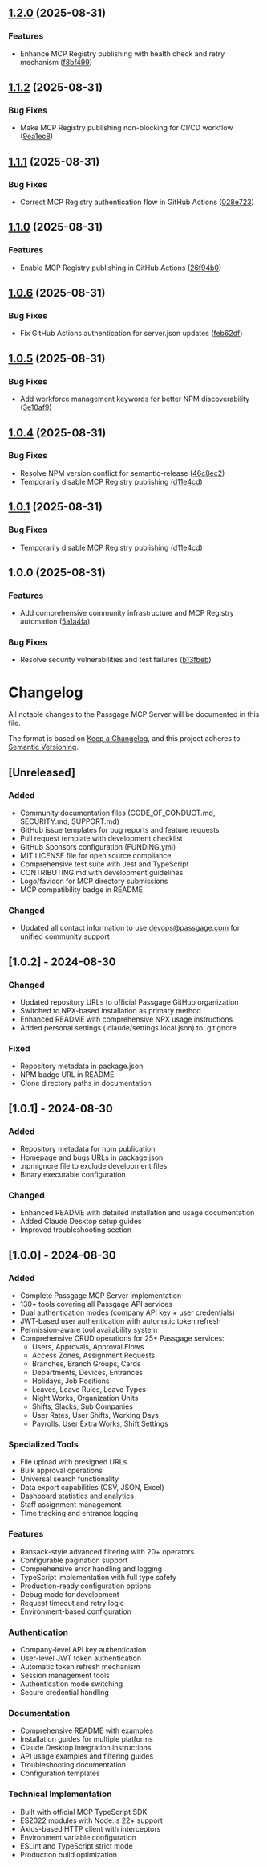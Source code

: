 ## [1.2.0](https://github.com/passgage/mcp-server/compare/v1.1.2...v1.2.0) (2025-08-31)

### Features

* Enhance MCP Registry publishing with health check and retry mechanism ([f8bf499](https://github.com/passgage/mcp-server/commit/f8bf49979295d85fa669b84326b3b3fdd549894f))

## [1.1.2](https://github.com/passgage/mcp-server/compare/v1.1.1...v1.1.2) (2025-08-31)

### Bug Fixes

* Make MCP Registry publishing non-blocking for CI/CD workflow ([9ea1ec8](https://github.com/passgage/mcp-server/commit/9ea1ec88c037656107d76fc903a53c27cb9ffbfd))

## [1.1.1](https://github.com/passgage/mcp-server/compare/v1.1.0...v1.1.1) (2025-08-31)

### Bug Fixes

* Correct MCP Registry authentication flow in GitHub Actions ([028e723](https://github.com/passgage/mcp-server/commit/028e7236951f4a961ae34f8a0548ef1f6b854018))

## [1.1.0](https://github.com/passgage/mcp-server/compare/v1.0.6...v1.1.0) (2025-08-31)

### Features

* Enable MCP Registry publishing in GitHub Actions ([26f94b0](https://github.com/passgage/mcp-server/commit/26f94b010d3178c7caf2a17c2b6ee2caf087fa96))

## [1.0.6](https://github.com/passgage/mcp-server/compare/v1.0.5...v1.0.6) (2025-08-31)

### Bug Fixes

* Fix GitHub Actions authentication for server.json updates ([feb62df](https://github.com/passgage/mcp-server/commit/feb62dfbe853294145d32b7f665ae4f4d8f0b9d3))

## [1.0.5](https://github.com/passgage/mcp-server/compare/v1.0.4...v1.0.5) (2025-08-31)

### Bug Fixes

* Add workforce management keywords for better NPM discoverability ([3e10af9](https://github.com/passgage/mcp-server/commit/3e10af92d358c839d0f4200a419d30d53b00d33d))

## [1.0.4](https://github.com/passgage/mcp-server/compare/v1.0.3...v1.0.4) (2025-08-31)

### Bug Fixes

* Resolve NPM version conflict for semantic-release ([46c8ec2](https://github.com/passgage/mcp-server/commit/46c8ec2f0a8068111a36d91f2812d33cb44c3a36))
* Temporarily disable MCP Registry publishing ([d11e4cd](https://github.com/passgage/mcp-server/commit/d11e4cd6ae16162f5f848d9c9ab5e22395d19521))

## [1.0.1](https://github.com/passgage/mcp-server/compare/v1.0.0...v1.0.1) (2025-08-31)

### Bug Fixes

* Temporarily disable MCP Registry publishing ([d11e4cd](https://github.com/passgage/mcp-server/commit/d11e4cd6ae16162f5f848d9c9ab5e22395d19521))

## 1.0.0 (2025-08-31)

### Features

* Add comprehensive community infrastructure and MCP Registry automation ([5a1a4fa](https://github.com/passgage/mcp-server/commit/5a1a4fa1ad6b566e66bdf42426e6b04a69b710f2))

### Bug Fixes

* Resolve security vulnerabilities and test failures ([b13fbeb](https://github.com/passgage/mcp-server/commit/b13fbebf194df04e423416ec341d9a0666534a3f))

# Changelog

All notable changes to the Passgage MCP Server will be documented in this file.

The format is based on [Keep a Changelog](https://keepachangelog.com/en/1.0.0/),
and this project adheres to [Semantic Versioning](https://semver.org/spec/v2.0.0.html).

## [Unreleased]

### Added
- Community documentation files (CODE_OF_CONDUCT.md, SECURITY.md, SUPPORT.md)
- GitHub issue templates for bug reports and feature requests
- Pull request template with development checklist
- GitHub Sponsors configuration (FUNDING.yml)
- MIT LICENSE file for open source compliance
- Comprehensive test suite with Jest and TypeScript
- CONTRIBUTING.md with development guidelines
- Logo/favicon for MCP directory submissions
- MCP compatibility badge in README

### Changed
- Updated all contact information to use devops@passgage.com for unified community support

## [1.0.2] - 2024-08-30

### Changed
- Updated repository URLs to official Passgage GitHub organization
- Switched to NPX-based installation as primary method
- Enhanced README with comprehensive NPX usage instructions
- Added personal settings (.claude/settings.local.json) to .gitignore

### Fixed
- Repository metadata in package.json
- NPM badge URL in README
- Clone directory paths in documentation

## [1.0.1] - 2024-08-30

### Added
- Repository metadata for npm publication
- Homepage and bugs URLs in package.json
- .npmignore file to exclude development files
- Binary executable configuration

### Changed
- Enhanced README with detailed installation and usage documentation
- Added Claude Desktop setup guides
- Improved troubleshooting section

## [1.0.0] - 2024-08-30

### Added
- Complete Passgage MCP Server implementation
- 130+ tools covering all Passgage API services
- Dual authentication modes (company API key + user credentials)
- JWT-based user authentication with automatic token refresh
- Permission-aware tool availability system
- Comprehensive CRUD operations for 25+ Passgage services:
  - Users, Approvals, Approval Flows
  - Access Zones, Assignment Requests
  - Branches, Branch Groups, Cards
  - Departments, Devices, Entrances
  - Holidays, Job Positions
  - Leaves, Leave Rules, Leave Types
  - Night Works, Organization Units
  - Shifts, Slacks, Sub Companies
  - User Rates, User Shifts, Working Days
  - Payrolls, User Extra Works, Shift Settings

### Specialized Tools
- File upload with presigned URLs
- Bulk approval operations
- Universal search functionality
- Data export capabilities (CSV, JSON, Excel)
- Dashboard statistics and analytics
- Staff assignment management
- Time tracking and entrance logging

### Features
- Ransack-style advanced filtering with 20+ operators
- Configurable pagination support
- Comprehensive error handling and logging
- TypeScript implementation with full type safety
- Production-ready configuration options
- Debug mode for development
- Request timeout and retry logic
- Environment-based configuration

### Authentication
- Company-level API key authentication
- User-level JWT token authentication
- Automatic token refresh mechanism
- Session management tools
- Authentication mode switching
- Secure credential handling

### Documentation
- Comprehensive README with examples
- Installation guides for multiple platforms
- Claude Desktop integration instructions
- API usage examples and filtering guides
- Troubleshooting documentation
- Configuration templates

### Technical Implementation
- Built with official MCP TypeScript SDK
- ES2022 modules with Node.js 22+ support
- Axios-based HTTP client with interceptors
- Environment variable configuration
- ESLint and TypeScript strict mode
- Production build optimization
